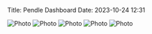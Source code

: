 Title: Pendle Dashboard 
Date: 2023-10-24 12:31 

![Photo](/images/util.png)
![Photo](/images/pt_price.png)
![Photo](/images/yt_price.png)
![Photo](/images/longYield.png)
![Photo](/images/underlying_implied.png)

